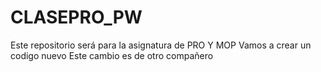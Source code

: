 # CLASEPRO_PW
Este repositorio será para la asignatura de PRO Y MOP
Vamos a crear un codigo nuevo
Este cambio es de otro compañero
